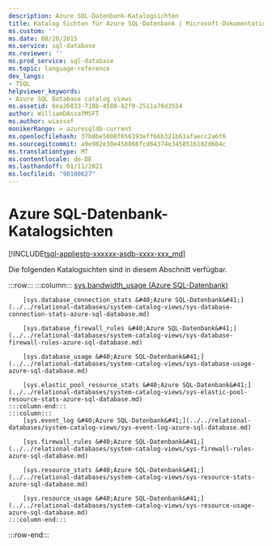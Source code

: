 ```yaml
---
description: Azure SQL-Datenbank-Katalogsichten
title: Katalog Sichten für Azure SQL-Datenbank | Microsoft-Dokumentation
ms.custom: ''
ms.date: 08/20/2015
ms.service: sql-database
ms.reviewer: ''
ms.prod_service: sql-database
ms.topic: language-reference
dev_langs:
- TSQL
helpviewer_keywords:
- Azure SQL Database catalog views
ms.assetid: 6ea26833-718b-4588-82f0-2511a76d3554
author: WilliamDAssafMSFT
ms.author: wiassaf
monikerRange: = azuresqldb-current
ms.openlocfilehash: 37b0be5000f656193eff66b321b61afaecc2a6f6
ms.sourcegitcommit: a9e982e30e458866fcd64374e3458516182d604c
ms.translationtype: MT
ms.contentlocale: de-DE
ms.lasthandoff: 01/11/2021
ms.locfileid: "98100627"
---
```

# <a name="azure-sql-database-catalog-views"></a>Azure SQL-Datenbank-Katalogsichten
[!INCLUDE[tsql-appliesto-xxxxxx-asdb-xxxx-xxx_md](../../includes/tsql-appliesto-xxxxxx-asdb-xxxx-xxx-md.md)]

Die folgenden Katalogsichten sind in diesem Abschnitt verfügbar.  

:::row:::
    :::column:::
        [sys.bandwidth_usage &#40;Azure SQL-Datenbank&#41;](../../relational-databases/system-catalog-views/sys-bandwidth-usage-azure-sql-database.md)

        [sys.database_connection_stats &#40;Azure SQL-Datenbank&#41;](../../relational-databases/system-catalog-views/sys-database-connection-stats-azure-sql-database.md)

        [sys.database_firewall_rules &#40;Azure SQL-Datenbank&#41;](../../relational-databases/system-catalog-views/sys-database-firewall-rules-azure-sql-database.md)

        [sys.database_usage &#40;Azure SQL-Datenbank&#41;](../../relational-databases/system-catalog-views/sys-database-usage-azure-sql-database.md)

        [sys.elastic_pool_resource_stats &#40;Azure SQL-Datenbank&#41;](../../relational-databases/system-catalog-views/sys-elastic-pool-resource-stats-azure-sql-database.md)
    :::column-end:::
    :::column:::
        [sys.event_log &#40;Azure SQL-Datenbank&#41;](../../relational-databases/system-catalog-views/sys-event-log-azure-sql-database.md)

        [sys.firewall_rules &#40;Azure SQL-Datenbank&#41;](../../relational-databases/system-catalog-views/sys-firewall-rules-azure-sql-database.md)

        [sys.resource_stats &#40;Azure SQL-Datenbank&#41;](../../relational-databases/system-catalog-views/sys-resource-stats-azure-sql-database.md)

        [sys.resource_usage &#40;Azure SQL-Datenbank&#41;](../../relational-databases/system-catalog-views/sys-resource-usage-azure-sql-database.md)
    :::column-end:::
:::row-end:::
